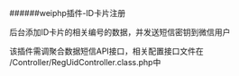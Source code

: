 ######weiphp插件-ID卡片注册

后台添加ID卡片的相关编号的数据，并发送短信密钥到微信用户

该插件需调聚合数据短信API接口，相关配置接口文件在 /Controller/RegUidController.class.php中

